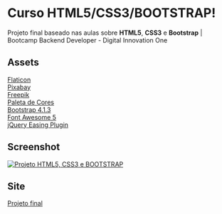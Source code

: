# Curso HTML5/CSS3/BOOTSTRAP!

Projeto final baseado nas aulas sobre **HTML5**, **CSS3** e **Bootstrap** | Bootcamp Backend Developer - Digital Innovation One


## Assets

[Flaticon](www.flaticon.com/ "Flaticon")  
[Pixabay](https://pixabay.com/pt/ "Pixabay")  
[Freepik](https://br.freepik.com "Freepik")  
[Paleta de Cores](https://color.adobe.com/pt/Orange-and-Blue-Corporate-color-theme-15108767 "Paleta de Cores")  
[Bootstrap 4.1.3](https://stackpath.bootstrapcdn.com/bootstrap/4.1.3/css/bootstrap.min.css "Bootstrap 4.1.3")  
[Font Awesome 5](https://cdnjs.cloudflare.com/ajax/libs/font-awesome/5.13.1/css/all.min.css "Font Awesome 5")  
[jQuery Easing Plugin](http://gsgd.co.uk/sandbox/jquery/easing/ "jQuery Easing Plugin")  


## Screenshot

[![Projeto HTML5, CSS3 e BOOTSTRAP](https://uploaddeimagens.com.br/images/002/736/178/original/html5-Css3_%283%29.png?1593415018 "Projeto HTML5, CSS3 e BOOTSTRAP")](https://estudos.airongabriel.com.br/dio/htm-css "Projeto HTML5, CSS3 e BOOTSTRAP")


## Site

[Projeto final](https://estudos.airongabriel.com.br/dio/htm-css "Projeto final")
